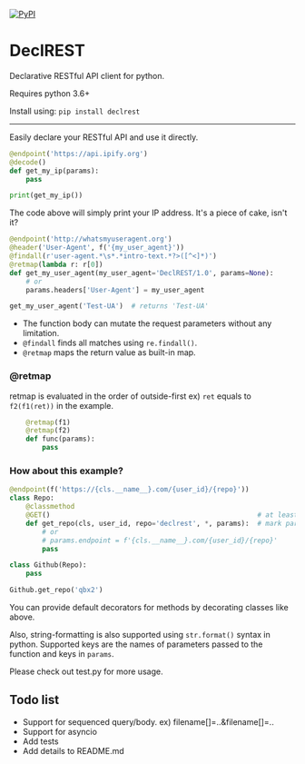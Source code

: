[![PyPI](https://img.shields.io/pypi/v/declrest.svg)](https://github.com/qbx2/declrest)

# DeclREST
Declarative RESTful API client for python.

Requires python 3.6+

Install using: `pip install declrest`

---

Easily declare your RESTful API and use it directly.

```python
@endpoint('https://api.ipify.org')
@decode()
def get_my_ip(params):
    pass

print(get_my_ip())
```

The code above will simply print your IP address.
It's a piece of cake, isn't it?

```python
@endpoint('http://whatsmyuseragent.org')
@header('User-Agent', f('{my_user_agent}'))
@findall(r'user-agent.*\s*.*intro-text.*?>([^<]*)')
@retmap(lambda r: r[0])
def get_my_user_agent(my_user_agent='DeclREST/1.0', params=None):
    # or
    params.headers['User-Agent'] = my_user_agent

get_my_user_agent('Test-UA')  # returns 'Test-UA'
```

- The function body can mutate the request parameters without any limitation.
- `@findall` finds all matches using `re.findall()`.
- `@retmap` maps the return value as built-in map.

### @retmap
retmap is evaluated in the order of outside-first
  ex) `ret` equals to `f2(f1(ret))` in the example.
```python
    @retmap(f1)
    @retmap(f2)
    def func(params):
        pass
```

### How about this example?

```python
@endpoint(f('https://{cls.__name__}.com/{user_id}/{repo}'))
class Repo:
    @classmethod
    @GET()                                                   # at least one DeclREST decorator is required
    def get_repo(cls, user_id, repo='declrest', *, params):  # mark params as keyword argument using *
        # or
        # params.endpoint = f'{cls.__name__}.com/{user_id}/{repo}'
        pass

class Github(Repo):
    pass

Github.get_repo('qbx2')
```

You can provide default decorators for methods by decorating classes like above.

Also, string-formatting is also supported using `str.format()` syntax in python.
Supported keys are the names of parameters passed to the function and keys in `params`.

Please check out test.py for more usage.

## Todo list
- Support for sequenced query/body. ex) filename[]=..&filename[]=..
- Support for asyncio
- Add tests
- Add details to README.md
